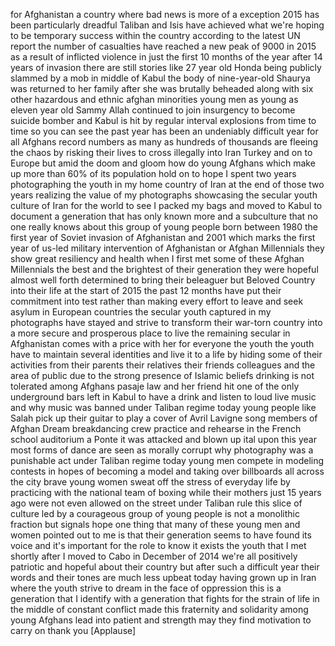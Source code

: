 
for Afghanistan a country where bad news
is more of a
exception 2015 has been particularly
dreadful Taliban and Isis have achieved
what we&#39;re hoping to be temporary
success within the country according to
the latest UN report the number of
casualties have reached a new peak of
9000 in 2015 as a result of inflicted
violence in just the first 10 months of
the year after 14 years of invasion
there are still stories like 27 year old
Honda being publicly slammed by a mob in
middle of Kabul the body of
nine-year-old Shaurya
was returned to her family after she was
brutally beheaded along with six other
hazardous and ethnic afghan minorities
young men as young as eleven year old
Sammy Allah continued to join insurgency
to become suicide bomber and Kabul is
hit by regular interval explosions from
time to time so you can see the past
year has been an undeniably difficult
year for all Afghans record numbers as
many as hundreds of thousands are
fleeing the chaos by risking their lives
to cross illegally into Iran Turkey and
on to Europe but amid the doom and gloom
how do young Afghans which make up more
than 60% of its population hold on to
hope I spent two years photographing the
youth in my home country of Iran at the
end of those two years realizing the
value of my photographs showcasing the
secular youth culture of Iran for the
world to see I packed my bags and moved
to Kabul to document a generation that
has only known more and a subculture
that no one really knows about this
group of young people born between 1980
the first year of Soviet invasion of
Afghanistan and 2001 which marks the
first year of us-led military
intervention of Afghanistan or Afghan
Millennials they show great resiliency
and health when I first met some of
these Afghan Millennials the best and
the brightest of their generation they
were hopeful almost well forth
determined to bring their beleaguer but
Beloved Country into their life at the
start of 2015 the past 12 months have
put their commitment into test rather
than making every effort to leave and
seek asylum in European countries the
secular youth captured in my photographs
have stayed and strive to transform
their war-torn country into a more
secure and prosperous place to live
the remaining secular in Afghanistan
comes with a price with her for everyone
the youth the youth have to maintain
several identities and live it to a life
by hiding some of their activities from
their parents their relatives their
friends colleagues and the area of
public due to the strong presence of
Islamic beliefs drinking is not
tolerated among Afghans pasaje law and
her friend hit one of the only
underground bars left in Kabul to have a
drink and listen to loud live music and
why music was banned under Taliban
regime today young people like Salah
pick up their guitar to play a cover of
Avril Lavigne song
members of Afghan Dream breakdancing
crew practice and rehearse in the French
school auditorium a Ponte it was
attacked and blown up ital upon this
year most forms of dance are seen as
morally corrupt why photography was a
punishable act under Taliban regime
today young men compete in modeling
contests in hopes of becoming a model
and taking over billboards all across
the city
brave young women sweat off the stress
of everyday life by practicing with the
national team of boxing while their
mothers just 15 years ago were not even
allowed on the street under Taliban rule
this slice of culture led by a
courageous group of young people is not
a monolithic fraction but signals hope
one thing that many of these young men
and women pointed out to me is that
their generation seems to have found its
voice and it&#39;s important for the role to
know it exists
the youth that I met shortly after I
moved to Cabo in December of 2014 we&#39;re
all positively patriotic and hopeful
about their country but after such a
difficult year their words and their
tones are much less upbeat today having
grown up in Iran where the youth strive
to dream in the face of oppression this
is a generation that I identify with a
generation that fights for the strain of
life in the middle of constant conflict
made this fraternity and solidarity
among young Afghans lead into patient
and strength may they find motivation to
carry on thank you
[Applause]
